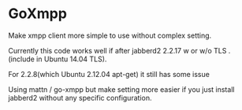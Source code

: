 # GoXmpp
Make xmpp client more simple to use without complex setting.

Currently this code works well if after jabberd2 2.2.17 w or w/o TLS . (include in Ubuntu 14.04 TLS).

For 2.2.8(which Ubuntu 2.12.04 apt-get) it still has some issue

Using mattn / go-xmpp but make setting more easier if you just install jabberd2 without any specific configuration.
